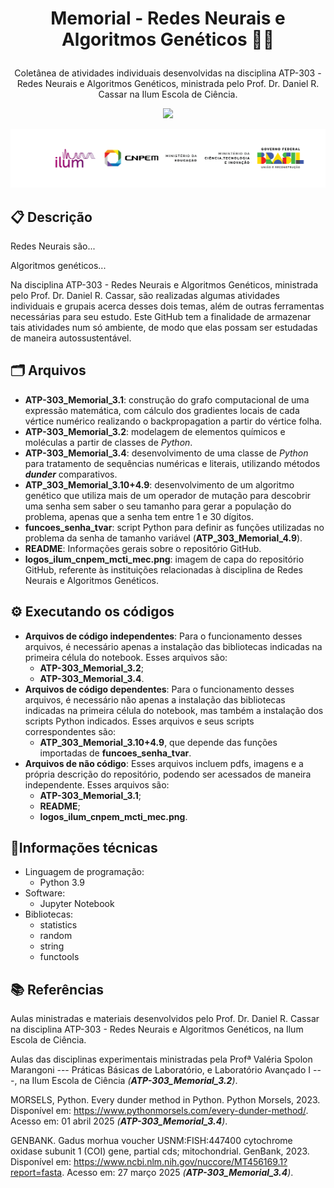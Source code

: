 # <p align="center"> Memorial - Redes Neurais e Algoritmos Genéticos 🧠🧬 </p>
<p align="center"> Coletânea de atividades individuais desenvolvidas na disciplina ATP-303 - Redes Neurais e Algoritmos Genéticos, ministrada pelo Prof. Dr. Daniel R. Cassar na Ilum Escola de Ciência. </p>

<p align="center">
<img loading="lazy" src="http://img.shields.io/static/v1?label=STATUS&message=EM%20DESENVOLVIMENTO&color=GREEN&style=for-the-badge"/>
</p>

<img aling="center" width=900 src="./logos_ilum_cnpem_mcti_mec.png">

## 📋 Descrição

Redes Neurais são...

Algoritmos genéticos...

Na disciplina ATP-303 - Redes Neurais e Algoritmos Genéticos, ministrada pelo Prof. Dr. Daniel R. Cassar, são realizadas algumas atividades individuais e grupais acerca desses dois temas, além de outras ferramentas necessárias para seu estudo. Este GitHub tem a finalidade de armazenar tais atividades num só ambiente, de modo que elas possam ser estudadas de maneira autossustentável.

## 🗂️ Arquivos 
* **ATP-303_Memorial_3.1**: construção do grafo computacional de uma expressão matemática, com cálculo dos gradientes locais de cada vértice numérico realizando o backpropagation a partir do vértice folha.
* **ATP-303_Memorial_3.2**: modelagem de elementos químicos e moléculas a partir de classes de *Python*.
* **ATP-303_Memorial_3.4**: desenvolvimento de uma classe de <i>Python</i> para tratamento de sequências numéricas e literais, utilizando métodos <i>__dunder__</i> comparativos.
* **ATP_303_Memorial_3.10+4.9**: desenvolvimento de um algoritmo genético que utiliza mais de um operador de mutação para descobrir uma senha sem saber o seu tamanho para gerar a população do problema, apenas que a senha tem entre 1 e 30 dígitos.
* **funcoes_senha_tvar**: script Python para definir as funções utilizadas no problema da senha de tamanho variável (**ATP_303_Memorial_4.9**).
* **README**: Informações gerais sobre o repositório GitHub.
* **logos_ilum_cnpem_mcti_mec.png**: imagem de capa do repositório GitHub, referente às instituições relacionadas à disciplina de Redes Neurais e Algoritmos Genéticos.

## ⚙️ Executando os códigos

* **Arquivos de código independentes**: Para o funcionamento desses arquivos, é necessário apenas a instalação das bibliotecas indicadas na primeira célula do notebook. Esses arquivos são:
  - **ATP-303_Memorial_3.2**;
  - **ATP-303_Memorial_3.4**.
* **Arquivos de código dependentes**: Para o funcionamento desses arquivos, é necessário não apenas a instalação das bibliotecas indicadas na primeira célula do notebook, mas também a instalação dos scripts Python indicados. Esses arquivos e seus scripts correspondentes são:
  - **ATP_303_Memorial_3.10+4.9**, que depende das funções importadas de **funcoes_senha_tvar**.
* **Arquivos de não código**: Esses arquivos incluem pdfs, imagens e a própria descrição do repositório, podendo ser acessados de maneira independente. Esses arquivos são:
  - **ATP-303_Memorial_3.1**;
  - **README**; 
  - **logos_ilum_cnpem_mcti_mec.png**.

## 📱Informações técnicas
* Linguagem de programação:
  - Python 3.9
* Software:
  - Jupyter Notebook
* Bibliotecas:
  - statistics
  - random
  - string
  - functools
  
## 📚 Referências
Aulas ministradas e materiais desenvolvidos pelo Prof. Dr. Daniel R. Cassar na disciplina ATP-303 - Redes Neurais e Algoritmos Genéticos, na Ilum Escola de Ciência.

Aulas das disciplinas experimentais ministradas pela Profª Valéria Spolon Marangoni --- Práticas Básicas de Laboratório, e Laboratório Avançado I ---, na Ilum Escola de Ciência <i>(**ATP-303_Memorial_3.2**)</i>. 

MORSELS, Python. Every dunder method in Python. Python Morsels, 2023. Disponível em: https://www.pythonmorsels.com/every-dunder-method/. Acesso em: 01 abril 2025 <i>(**ATP-303_Memorial_3.4**)</i>.

GENBANK. Gadus morhua voucher USNM:FISH:447400 cytochrome oxidase subunit 1 (COI) gene, partial cds; mitochondrial. GenBank, 2023. Disponível em: https://www.ncbi.nlm.nih.gov/nuccore/MT456169.1?report=fasta. Acesso em: 27 março 2025 <i>(**ATP-303_Memorial_3.4**)</i>.

